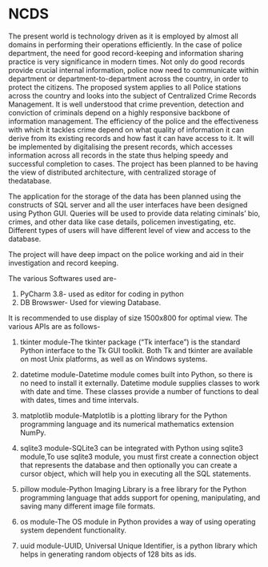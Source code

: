 # NCDS
The present world is technology driven as it is employed by almost all domains in performing their operations efficiently. In the case of police department, the need for good record-keeping and information sharing practice is very significance in modern times. Not only do good records provide crucial internal information, police now need to communicate within department or department-to-department across the country, in order to protect the citizens. The proposed system applies to all Police stations across the country and looks into the subject of Centralized Crime Records Management. It is well understood that crime prevention, detection and conviction of criminals depend on a highly responsive backbone of information management. The efficiency of the police and the effectiveness with which it tackles crime depend on what quality of information it can derive from its existing records and how fast it can have access to it. It will be implemented by digitalising the present records, which accesses information across all records in the state thus helping speedy and successful completion to cases. The project has been planned to be having the view of distributed architecture, with centralized storage of thedatabase.

The application for the storage of the data has been planned using the constructs of SQL server and all the user interfaces have been designed using Python GUI. Queries will be used to provide data relating ciminals’ bio, crimes, and other data like case details, policemen investigating, etc. Different types of users will have different level of view and access to the database.

The project will have deep impact on the police working and aid in their investigation and record keeping.

The various Softwares used are-
1.	PyCharm 3.8- used as editor for coding in python
2.	DB Browswer- Used for viewing Database.

It is recommended to use display of size 1500x800 for optimal view.
The various APIs are as follows-
1.	tkinter module-The tkinter package (“Tk interface”) is the standard Python interface to the Tk GUI toolkit. Both Tk and tkinter are available on most Unix platforms, as well as on Windows systems.
2.	datetime module-Datetime module comes built into Python, so there is no need to install it externally. Datetime module supplies classes to work with date and time. These classes provide a number of functions to deal with dates, times and time intervals. 

3.	matplotlib module-Matplotlib is a plotting library for the Python programming language and its numerical mathematics extension NumPy.

4.	sqlite3 module-SQLite3 can be integrated with Python using sqlite3 module,To use sqlite3 module, you must first create a connection object that represents the database and then optionally you can create a cursor object, which will help you in executing all the SQL statements.


5.	pillow module-Python Imaging Library is a free library for the Python programming language that adds support for opening, manipulating, and saving many different image file formats.

6.	os module-The OS module in Python provides a way of using operating system dependent functionality.

7.	uuid module-UUID, Universal Unique Identifier, is a python library which helps in generating random objects of 128 bits as ids.
